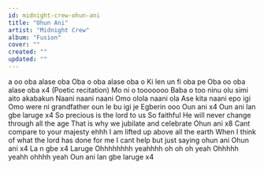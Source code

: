 ```yaml
---
id: midnight-crew-ohun-ani
title: "Ohun Ani"
artist: "Midnight Crew"
album: "Fusion"
cover: ""
created: ""
updated: ""
---
```


a oo oba alase oba
Oba o oba alase oba o
Ki len un fi oba pe
Oba oo oba alase oba x4
(Poetic recitation)
Mo ni o tooooooo
Baba o too ninu olu simi aito akabakun
Naani naani naani
Omo olola naani ola
Ase kita naani epo igi
Omo were ni grandfather oun le bu igi je
Egberin ooo
Oun ani x4
Oun ani lan gbe laruge x4
So precious is the lord to us
So faithful
He will never change through all the age
That is why we jubilate and celebrate
Ohun ani x8
Cant compare to your majesty ehhh
I am lifted up above all the earth
When I think of what the lord has done for me
I cant help but just saying ohun ani
Ohun ani x4
La n gbe x4
Laruge
Ohhhhhhhh yeahhhh oh oh oh yeah
Ohhhhh yeahh ohhhh yeah
Oun ani lan gbe laruge x4